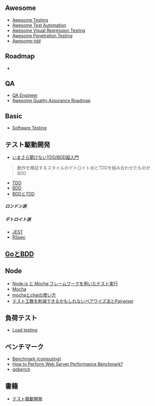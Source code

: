 ## Awesome
- [Awesome Testing](https://github.com/TheJambo/awesome-testing)
- [Awesome Test Automation](https://github.com/atinfo/awesome-test-automation)
- [Awesome Visual Regression Testing](https://github.com/mojoaxel/awesome-regression-testing)
- [Awesome Penetration Testing](https://github.com/enaqx/awesome-pentest)
- [Awesome-tdd](https://github.com/unicodeveloper/awesome-tdd)
## Roadmap
- []()
## QA
- [QA Engineer](https://roadmap.sh/qa)
- [Awesome Quality Assurance Roadmap](https://github.com/fityanos/awesome-quality-assurance-roadmap#awesome-quality-assurance-roadmap-)
## Basic
- [Software Testing](https://github.com/mfaisalkhatri/awesome-learning?tab=readme-ov-file#software-testing)
## テスト駆動開発
- [いまさら聞けないTDD/BDD超入門](https://atmarkit.itmedia.co.jp/ait/series/1431/)
> 動作を検証するスタイルのデトロイト派とTDDを組み合わせたものがBDD
- [TDD](https://ja.wikipedia.org/wiki/%E3%83%86%E3%82%B9%E3%83%88%E9%A7%86%E5%8B%95%E9%96%8B%E7%99%BA)
- [BDD](https://ja.wikipedia.org/wiki/%E3%83%93%E3%83%98%E3%82%A4%E3%83%93%E3%82%A2%E9%A7%86%E5%8B%95%E9%96%8B%E7%99%BA)
- [BDDとTDD](https://qiita.com/YUM_3/items/b7c1cd1be9da92625143)
##### ロンドン派
##### デトロイト派
- [JEST](https://jestjs.io/ja)
- [RSpec](https://rspec.info)
## [GoとBDD](https://github.com/TakahitoSuzukiii/docs/wiki/Go#test)
## Node
- [Node.js と Mocha フレームワークを用いたテスト実行](https://matsuand.github.io/docs.docker.jp.onthefly/language/nodejs/run-tests/ "Node.js と Mocha フレームワークを用いたテスト実行")
- [Mocha](https://mochajs.org/)
- [mochaとchaiの使い方](https://qiita.com/y_hokkey/items/f73ea6b3d5f6902396b6)
- [テスト工数を削減できるかもしれないペアワイズ法とPairwiser](https://qiita.com/y_hokkey/items/0a433ba25a5c5587d4ad)
## 負荷テスト
- [Load testing](https://en.wikipedia.org/wiki/Load_testing)
## ベンチマーク
- [Benchmark (computing)](https://en.wikipedia.org/wiki/Benchmark_(computing))
- [How to Perform Web Server Performance Benchmark?](https://geekflare.com/web-performance-benchmark/)
- [gobench](https://github.com/cmpxchg16/gobench)
## 書籍
- [テスト駆動開発](https://www.amazon.co.jp/%E3%83%86%E3%82%B9%E3%83%88%E9%A7%86%E5%8B%95%E9%96%8B%E7%99%BA-%EF%BC%AB%EF%BD%85%EF%BD%8E%EF%BD%94%EF%BC%A2%EF%BD%85%EF%BD%83%EF%BD%8B-ebook/dp/B077D2L69C?__mk_ja_JP=%E3%82%AB%E3%82%BF%E3%82%AB%E3%83%8A&keywords=tdd&qid=1636170545&s=books&sr=1-1&linkCode=sl1&tag=yum3-22&linkId=65710e03976fb68055954460c0e7dc65&language=ja_JP&ref_=as_li_ss_tl)